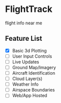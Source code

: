 # FlightTrack
flight info near me

## Feature List
- [x] Basic 3d Plotting
- [ ] User Input Controls
- [ ] Live Updates
- [ ] Ground Map/Imagery
- [ ] Aircraft Identification
- [ ] Cloud Layer(s)
- [ ] Weather Info
- [ ] Airspace Boundaries
- [ ] Web/App Hosted
